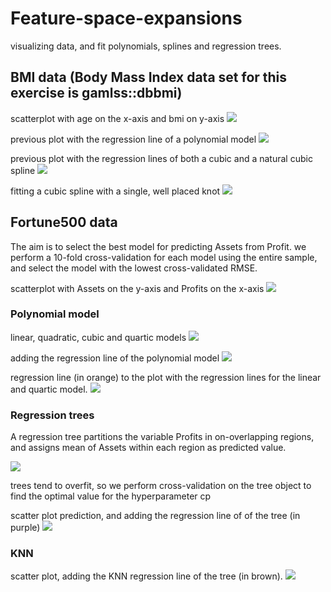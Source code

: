 # Feature-space-expansions
visualizing data, and fit polynomials, splines and regression trees.

## BMI data (Body Mass Index data set for this exercise is gamlss::dbbmi)

scatterplot with age on the x-axis and bmi on y-axis
![](https://github.com/la6if9/Feature-space-expansions/blob/main/Rplot.png)

previous plot with the regression line of a polynomial model
![](https://github.com/la6if9/Feature-space-expansions/blob/main/Rplot01.png)

previous plot with the regression lines of both a cubic and a natural cubic spline
![](https://github.com/la6if9/Feature-space-expansions/blob/main/Rplot02.png)

fitting a cubic spline with a single, well placed knot
![](https://github.com/la6if9/Feature-space-expansions/blob/main/Rplot03.png)

## Fortune500 data
The aim is to select the best model for predicting Assets from Profit. we perform a 10-fold cross-validation for each model using the entire sample, and select the model with the lowest cross-validated RMSE.


scatterplot with Assets on the y-axis and Profits on the x-axis
![](https://github.com/la6if9/Feature-space-expansions/blob/main/Rplot05.png)

### Polynomial model

linear, quadratic, cubic and quartic models
![](https://github.com/la6if9/Feature-space-expansions/blob/main/Rplot06.png)

adding the regression line of the polynomial model
![](https://github.com/la6if9/Feature-space-expansions/blob/main/Rplot08.png)

regression line (in orange) to the plot with the regression lines for the linear and quartic model.
![](https://github.com/la6if9/Feature-space-expansions/blob/main/Rplot09.png)

### Regression trees
A regression tree partitions the variable Profits in on-overlapping regions, and assigns mean of Assets within each region as predicted value.

![](https://github.com/la6if9/Feature-space-expansions/blob/main/Rplot10.png)

trees tend to overfit, so we perform cross-validation on the tree object to find the optimal value for the hyperparameter cp

scatter plot prediction, and adding the regression line of of the tree (in purple)
![](https://github.com/la6if9/Feature-space-expansions/blob/main/Rplot11.png)

### KNN

scatter plot, adding the KNN regression line of the tree (in brown).
![](https://github.com/la6if9/Feature-space-expansions/blob/main/Rplot12.png)
